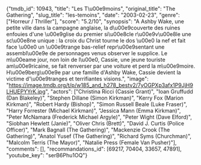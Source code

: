 {"tmdb_id": 10943, "title": "Les T\u00e9moins", "original_title": "The Gathering", "slug_title": "les-temoins", "date": "2003-02-23", "genre": ["Horreur / Thriller"], "score": "5.2/10", "synopsis": "A Ashby Wake, une petite ville dans la campagne anglaise, la d\u00e9couverte des ruines enfouies d'une \u00e9glise du premier si\u00e8cle r\u00e9v\u00e8le une sc\u00e8ne unique : la croix du Christ tourne le dos \u00e0 la nef et fait face \u00e0 un \u00e9trange bas-relief repr\u00e9sentant une assembl\u00e9e de personnages venus observer le supplice.  Le m\u00eame jour, non loin de l\u00e0, Cassie, une jeune touriste am\u00e9ricaine, se fait renverser par une voiture et perd la m\u00e9moire. H\u00e9berg\u00e9e par une famille d'Ashby Wake, Cassie devient la victime d'\u00e9tranges et terrifiantes visions.", "image": "https://image.tmdb.org/t/p/w185_and_h278_bestv2/7yOGPXp3afx1P9JjH9LHUEPYYrK.jpg", "actors": ["Christina Ricci (Cassie Grant)", "Ioan Gruffudd (Dan Blakeley)", "Stephen Dillane (Simon Kirkman)", "Kerry Fox (Marion Kirkman)", "Robert Hardy (Bishop)", "Simon Russell Beale (Luke Fraser)", "Harry Forrester (Michael Kirkman)", "Jessica Mann (Emma Kirkman)", "Peter McNamara (Frederick Michael Argyle)", "Peter Wight (Dave Elford)", "Siobhan Hewlett (Janie)", "Oliver Chris (Brett)", "David J. Curtis (Police Officer)", "Mark Bagnall (The Gathering)", "Mackenzie Crook (The Gathering)", "Anatol Yusef (The Gathering)", "Richard Syms (Churchman)", "Malcolm Terris (The Mayor)", "Natalie Press (Female Van Pusher)"], "comments": [], "recommandations_id": [69217, 70404, 33657, 47891], "youtube_key": "serB6Phu1OQ"}